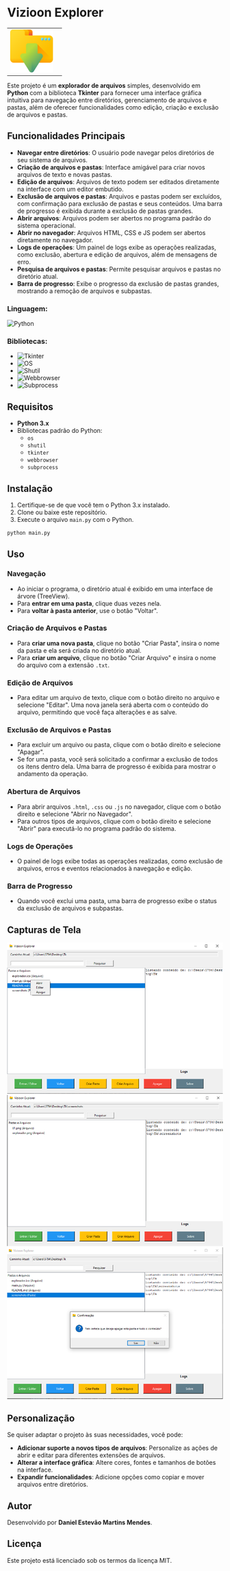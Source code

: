 # Vizioon Explorer 


<table align="center">
  <th>
    <img src="./screenshots/explorador.png" width="100"  alt="explorador.png">
  <th>
</table>

Este projeto é um **explorador de arquivos** simples, desenvolvido em **Python** com a biblioteca **Tkinter** para fornecer uma interface gráfica intuitiva para navegação entre diretórios, gerenciamento de arquivos e pastas, além de oferecer funcionalidades como edição, criação e exclusão de arquivos e pastas.

## Funcionalidades Principais

- **Navegar entre diretórios**: O usuário pode navegar pelos diretórios de seu sistema de arquivos.
- **Criação de arquivos e pastas**: Interface amigável para criar novos arquivos de texto e novas pastas.
- **Edição de arquivos**: Arquivos de texto podem ser editados diretamente na interface com um editor embutido.
- **Exclusão de arquivos e pastas**: Arquivos e pastas podem ser excluídos, com confirmação para exclusão de pastas e seus conteúdos. Uma barra de progresso é exibida durante a exclusão de pastas grandes.
- **Abrir arquivos**: Arquivos podem ser abertos no programa padrão do sistema operacional.
- **Abrir no navegador**: Arquivos HTML, CSS e JS podem ser abertos diretamente no navegador.
- **Logs de operações**: Um painel de logs exibe as operações realizadas, como exclusão, abertura e edição de arquivos, além de mensagens de erro.
- **Pesquisa de arquivos e pastas**: Permite pesquisar arquivos e pastas no diretório atual.
- **Barra de progresso**: Exibe o progresso da exclusão de pastas grandes, mostrando a remoção de arquivos e subpastas.

### Linguagem:
![Python](https://img.shields.io/badge/Python-3.x-blue?logo=python&logoColor=white&style=for-the-badge)

### Bibliotecas:
- ![Tkinter](https://img.shields.io/badge/Tkinter-Interface-green?style=for-the-badge)
- ![OS](https://img.shields.io/badge/OS-Built--in%20Module-blue?style=for-the-badge)
- ![Shutil](https://img.shields.io/badge/Shutil-File%20Operations-blue?style=for-the-badge)
- ![Webbrowser](https://img.shields.io/badge/Webbrowser-HTML%20Opening-blue?style=for-the-badge)
- ![Subprocess](https://img.shields.io/badge/Subprocess-Command%20Execution-blue?style=for-the-badge)


## Requisitos

- **Python 3.x**
- Bibliotecas padrão do Python:
  - `os`
  - `shutil`
  - `tkinter`
  - `webbrowser`
  - `subprocess`

## Instalação

1. Certifique-se de que você tem o Python 3.x instalado.
2. Clone ou baixe este repositório.
3. Execute o arquivo `main.py` com o Python.

```py
python main.py
```

## Uso

### Navegação
- Ao iniciar o programa, o diretório atual é exibido em uma interface de árvore (TreeView).
- Para **entrar em uma pasta**, clique duas vezes nela.
- Para **voltar à pasta anterior**, use o botão "Voltar".

### Criação de Arquivos e Pastas
- Para **criar uma nova pasta**, clique no botão "Criar Pasta", insira o nome da pasta e ela será criada no diretório atual.
- Para **criar um arquivo**, clique no botão "Criar Arquivo" e insira o nome do arquivo com a extensão `.txt`.

### Edição de Arquivos
- Para editar um arquivo de texto, clique com o botão direito no arquivo e selecione "Editar". Uma nova janela será aberta com o conteúdo do arquivo, permitindo que você faça alterações e as salve.

### Exclusão de Arquivos e Pastas
- Para excluir um arquivo ou pasta, clique com o botão direito e selecione "Apagar".
- Se for uma pasta, você será solicitado a confirmar a exclusão de todos os itens dentro dela. Uma barra de progresso é exibida para mostrar o andamento da operação.

### Abertura de Arquivos
- Para abrir arquivos `.html`, `.css` ou `.js` no navegador, clique com o botão direito e selecione "Abrir no Navegador".
- Para outros tipos de arquivos, clique com o botão direito e selecione "Abrir" para executá-lo no programa padrão do sistema.

### Logs de Operações
- O painel de logs exibe todas as operações realizadas, como exclusão de arquivos, erros e eventos relacionados à navegação e edição.

### Barra de Progresso
- Quando você exclui uma pasta, uma barra de progresso exibe o status da exclusão de arquivos e subpastas.

## Capturas de Tela
<img src="./screenshots/01.png"  alt="explorador.png">
<img src="./screenshots/02.png"  alt="explorador.png">
<img src="./screenshots/03.png"  alt="explorador.png">


## Personalização

Se quiser adaptar o projeto às suas necessidades, você pode:
- **Adicionar suporte a novos tipos de arquivos**: Personalize as ações de abrir e editar para diferentes extensões de arquivos.
- **Alterar a interface gráfica**: Altere cores, fontes e tamanhos de botões na interface.
- **Expandir funcionalidades**: Adicione opções como copiar e mover arquivos entre diretórios.

## Autor

Desenvolvido por **Daniel Estevão Martins Mendes**.

## Licença

Este projeto está licenciado sob os termos da licença MIT.
